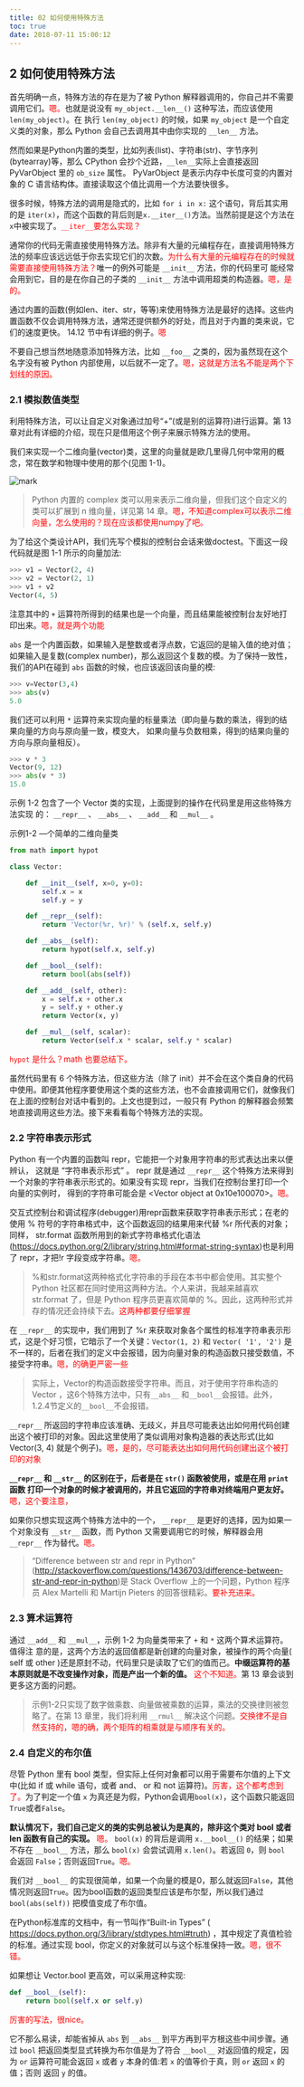 ```yaml
---
title: 02 如何使用特殊方法
toc: true
date: 2018-07-11 15:00:12
---
```


## 2 如何使用特殊方法


首先明确一点，特殊方法的存在是为了被 Python 解释器调用的，你自己并不需要调用它们。<span style="color:red;">嗯。</span>也就是说没有 `my_object.__len__()` 这种写法，而应该使用`len(my_object)`。在 执行 `len(my_object)` 的时候，如果 `my_object` 是一个自定义类的对象，那么 Python 会自己去调用其中由你实现的 `__len__` 方法。

然而如果是Python内置的类型，比如列表(list)、字符串(str)、字节序列 (bytearray)等，那么 CPython 会抄个近路，`__len__`实际上会直接返回 PyVarObject 里的 `ob_size` 属性。 PyVarObject 是表示内存中长度可变的内置对象的 C 语言结构体。直接读取这个值比调用一个方法要快很多。

很多时候，特殊方法的调用是隐式的，比如 `for i in x:` 这个语句，背后其实用的是 `iter(x)`，而这个函数的背后则是`x.__iter__()`方法。当然前提是这个方法在`x`中被实现了。<span style="color:red;">`__iter__`要怎么实现？</span>

通常你的代码无需直接使用特殊方法。除非有大量的元编程存在，直接调用特殊方法的频率应该远远低于你去实现它们的次数。<span style="color:red;">为什么有大量的元编程存在的时候就需要直接使用特殊方法？</span>唯一的例外可能是 `__init__` 方法，你的代码里可 能经常会用到它，目的是在你自己的子类的 `__init__` 方法中调用超类的构造器。<span style="color:red;">嗯，是的。</span>

通过内置的函数(例如len、iter、str，等等)来使用特殊方法是最好的选择。这些内置函数不仅会调用特殊方法，通常还提供额外的好处，而且对于内置的类来说，它们的速度更快。 14.12 节中有详细的例子。<span style="color:red;">嗯</span>

不要自己想当然地随意添加特殊方法，比如 `__foo__` 之类的，因为虽然现在这个名字没有被 Python 内部使用，以后就不一定了。<span style="color:red;">嗯，这就是方法名不能是两个下划线的原因。</span>

### 2.1 模拟数值类型

利用特殊方法，可以让自定义对象通过加号“+”(或是别的运算符)进行运算。第 13 章对此有详细的介绍，现在只是借用这个例子来展示特殊方法的使用。

我们来实现一个二维向量(vector)类，这里的向量就是欧几里得几何中常用的概念，常在数学和物理中使用的那个(见图 1-1)。


![mark](http://pacdb2bfr.bkt.clouddn.com/blog/image/180711/G8ecdCDaf2.png?imageslim)


> Python 内置的 complex 类可以用来表示二维向量，但我们这个自定义的类可以扩展到 n 维向量，详见第 14 章。<span style="color:red;">嗯，不知道complex可以表示二维向量，怎么使用的？现在应该都使用numpy了吧。</span>

为了给这个类设计API，我们先写个模拟的控制台会话来做doctest。下面这一段代码就是图 1-1 所示的向量加法:

```python
>>> v1 = Vector(2, 4)
>>> v2 = Vector(2, 1)
>>> v1 + v2
Vector(4, 5)
```

注意其中的 `+` 运算符所得到的结果也是一个向量，而且结果能被控制台友好地打印出来。<span style="color:red;">嗯，就是两个功能</span>

`abs` 是一个内置函数，如果输入是整数或者浮点数，它返回的是输入值的绝对值；如果输入是复数(complex number)，那么返回这个复数的模。为了保持一致性，我们的API在碰到 `abs` 函数的时候，也应该返回该向量的模:

```python
>>> v=Vector(3,4)
>>> abs(v)
5.0
```


我们还可以利用 `*` 运算符来实现向量的标量乘法（即向量与数的乘法，得到的结果向量的方向与原向量一致，模变大，
如果向量与负数相乘，得到的结果向量的方向与原向量相反）。

```python
>>> v * 3
Vector(9, 12)
>>> abs(v * 3)
15.0
```

示例 1-2 包含了一个 Vector 类的实现，上面提到的操作在代码里是用这些特殊方法实现 的： `__repr__` 、 `__abs__` 、 `__add__` 和 `__mul__` 。

示例1-2 —个简单的二维向量类

```python
from math import hypot

class Vector:

    def __init__(self, x=0, y=0):
        self.x = x
        self.y = y

    def __repr__(self):
        return 'Vector(%r, %r)' % (self.x, self.y)

    def __abs__(self):
        return hypot(self.x, self.y)

    def __bool__(self):
        return bool(abs(self))

    def __add__(self, other):
        x = self.x + other.x
        y = self.y + other.y
        return Vector(x, y)

    def __mul__(self, scalar):
        return Vector(self.x * scalar, self.y * scalar)
```

<span style="color:red;"> `hypot` 是什么？math 也要总结下。</span>

虽然代码里有 6 个特殊方法，但这些方法（除了 init）并不会在这个类自身的代码中使用。即便其他程序要使用这个类的这些方法，也不会直接调用它们，就像我们在上面的控制台对话中看到的。上文也提到过，一般只有 Python 的解释器会频繁地直接调用这些方法。接下来看看每个特殊方法的实现。

### 2.2 字符串表示形式

Python 有一个内置的函数叫 repr，它能把一个对象用字符串的形式表达出来以便辨认， 这就是 “字符串表示形式” 。 repr 就是通过 `__repr__` 这个特殊方法来得到一个对象的字符串表示形式的。如果没有实现 repr，当我们在控制台里打印一个向量的实例时， 得到的字符串可能会是 <Vector object at 0x10e100070>。<span style="color:red;">嗯。</span>

交互式控制台和调试程序(debugger)用repr函数来获取字符串表示形式；在老的使用 % 符号的字符串格式中，这个函数返回的结果用来代替 %r 所代表的对象；同样， str.format 函数所用到的新式字符串格式化语法(https://docs.python.org/2/library/string.html#format-string-syntax)也是利用了 repr，才把!r 字段变成字符串。<span style="color:red;">嗯。</span>

> %和str.format这两种格式化字符串的手段在本书中都会使用。其实整个 Python 社区都在同时使用这两种方法。个人来讲，我越来越喜欢 str.format 了，但是 Python 程序员更喜欢简单的 %。因此，这两种形式并存的情况还会持续下去。<span style="color:red;">这两种都要仔细掌握</span>

在 `__repr__` 的实现中，我们用到了 %r 来获取对象各个属性的标准字符串表示形式，这是个好习惯，它暗示了一个关键：`Vector(1, 2)` 和 `Vector( '1', '2')` 是不一样的，后者在我们的定义中会报错，因为向量对象的构造函数只接受数值，不接受字符串。<span style="color:red;">嗯，的确更严密一些</span>

> 实际上，Vector的构造函数接受字符串。而且，对于使用字符串构造的 Vector ，这6个特殊方法中，只有`__abs__` 和`__bool__`会报错。此外，1.2.4节定义的`__bool__`不会报错。

`__repr__` 所返回的字符串应该准确、无歧义，并且尽可能表达出如何用代码创建出这个被打印的对象。因此这里使用了类似调用对象构造器的表达形式(比如 Vector(3, 4) 就是个例子)。<span style="color:red;">嗯，是的，尽可能表达出如何用代码创建出这个被打印的对象</span>

**`__repr__` 和 `__str__` 的区别在于，后者是在 `str()` 函数被使用，或是在用 `print` 函数 打印一个对象的时候才被调用的，并且它返回的字符串对终端用户更友好。**<span style="color:red;">嗯，这个要注意，</span>

如果你只想实现这两个特殊方法中的一个， `__repr__` 是更好的选择，因为如果一个对象没有 `__str__` 函数，而 Python 又需要调用它的时候，解释器会用 `__repr__` 作为替代。<span style="color:red;">嗯。</span>

> “Difference between str and repr in Python” (http://stackoverflow.com/questions/1436703/difference-between-str-and-repr-in-python)是 Stack Overflow 上的一个问题，Python 程序员 Alex Martelli 和 Martijn Pieters 的回答很精彩。<span style="color:red;">要补充进来。</span>

### 2.3 算术运算符

通过 `__add__` 和 `__mul__`，示例 1-2 为向量类带来了 `+` 和 `*` 这两个算术运算符。值得注 意的是，这两个方法的返回值都是新创建的向量对象，被操作的两个向量( self 或 other )还是原封不动，代码里只是读取了它们的值而己。**中缀运算符的基本原则就是不改变操作对象，而是产出一个新的值。** <span style="color:red;">这个不知道。</span>第 13 章会谈到更多这方面的问题。

> 示例1-2只实现了数字做乘数、向量做被乘数的运算，乘法的交换律则被忽略了。在第 13 章里，我们将利用 `__rmul__` 解决这个问题。<span style="color:red;">交换律不是自然支持的，嗯的确，两个矩阵的相乘就是与顺序有关的。</span>

### 2.4 自定义的布尔值

尽管 Python 里有 bool 类型，但实际上任何对象都可以用于需要布尔值的上下文中(比如 if 或 while 语句，或者 and、 or 和 not 运算符)。<span style="color:red;">厉害，这个都考虑到了。</span>为了判定一个值 `x` 为真还是为假，Python会调用`bool(x)`，这个函数只能返回`True`或者`False`。

**默认情况下，我们自己定义的类的实例总被认为是真的，除非这个类对 bool 或者 len 函数有自己的实现。** <span style="color:red;">嗯。</span> `bool(x)` 的背后是调用 `x.__bool__()` 的结果；如果不存在 `__bool__` 方法，那么 `bool(x)` 会尝试调用 `x.len()`。若返回 `0`，则 `bool` 会返回 `False`；否则返回`True`。<span style="color:red;">嗯。</span>

我们对 `__bool__` 的实现很简单，如果一个向量的模是0，那么就返回`False`，其他情况则返回`True`。因为bool函数的返回类型应该是布尔型，所以我们通过 `bool(abs(self))` 把模值变成了布尔值。

在Python标准库的文档中，有一节叫作“Built-in Types” ( https://docs.python.org/3/library/stdtypes.html#truth) ，其中规定了真值检验的标准。通过实现 bool，你定义的对象就可以与这个标准保持一致。<span style="color:red;">嗯，很不错。</span>

如果想让 Vector.bool 更高效，可以采用这种实现:

```python
def __bool__(self):
    return bool(self.x or self.y)
```

<span style="color:red;">厉害的写法，很nice。</span>

它不那么易读，却能省掉从 `abs` 到 `__abs__` 到平方再到平方根这些中间步骤。通过 `bool` 把返回类型显式转换为布尔值是为了符合 `__bool__` 对返回值的规定，因为 `or` 运算符可能会返回 `x` 或者 `y` 本身的值:若 `x` 的值等价于真，则 `or` 返回 `x` 的值；否则 返回 `y` 的值。
